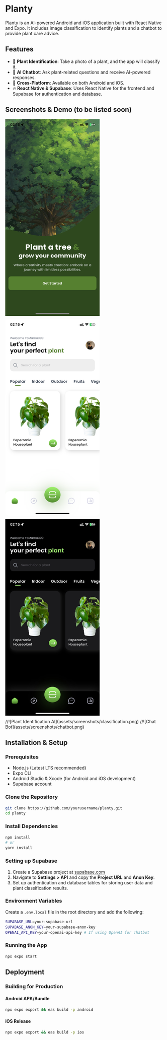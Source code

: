 # Planty

Planty is an AI-powered Android and iOS application built with React Native and Expo. It includes image classification to identify plants and a chatbot to provide plant care advice.

## Features
- 🌱 **Plant Identification**: Take a photo of a plant, and the app will classify it.
- 🤖 **AI Chatbot**: Ask plant-related questions and receive AI-powered responses.
- 📱 **Cross-Platform**: Available on both Android and iOS.
- 🔥 **React Native & Supabase**: Uses React Native for the frontend and Supabase for authentication and database.

## Screenshots & Demo (to be listed soon)
<div style="justify-content: center; align-items: center;">
<div style="display: flex; flex-wrap: wrap; gap: 10px;">
<img src="assets/screenshots/onboarding.png" width="300" height="625" alt="Onboarding">
<img src="assets/screenshots/homepage_light.png" width="300" height="625" alt="Home Page Light Mode (not yet finished)">
<img src="assets/screenshots/homepage_dark.jpeg" width="300" height="625" alt="Home Page Dark Mode (not yet finished)">
//![Plant Identification AI](assets/screenshots/classification.png)
//![Chat Bot](assets/screenshots/chatbot.png)
</div>
</div>


## Installation & Setup

### Prerequisites
- Node.js (Latest LTS recommended)
- Expo CLI
- Android Studio & Xcode (for Android and iOS development)
- Supabase account

### Clone the Repository
```sh
git clone https://github.com/yourusername/planty.git
cd planty
```

### Install Dependencies
```sh
npm install
# or
yarn install
```

### Setting up Supabase
1. Create a Supabase project at [supabase.com](https://supabase.com/)
2. Navigate to **Settings > API** and copy the **Project URL** and **Anon Key**.
3. Set up authentication and database tables for storing user data and plant classification results.

### Environment Variables
Create a `.env.local` file in the root directory and add the following:
```sh
SUPABASE_URL=your-supabase-url
SUPABASE_ANON_KEY=your-supabase-anon-key
OPENAI_API_KEY=your-openai-api-key # If using OpenAI for chatbot
```

### Running the App
```sh
npx expo start
```

## Deployment
### Building for Production
#### Android APK/Bundle
```sh
npx expo export && eas build -p android
```

#### iOS Release
```sh
npx expo export && eas build -p ios
```
